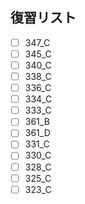 ## 復習リスト

- [ ] 347_C
- [ ] 345_C
- [ ] 340_C
- [ ] 338_C
- [ ] 336_C
- [ ] 334_C
- [ ] 333_C
- [ ] 361_B
- [ ] 361_D
- [ ] 331_C
- [ ] 330_C
- [ ] 328_C
- [ ] 325_C
- [ ] 323_C
